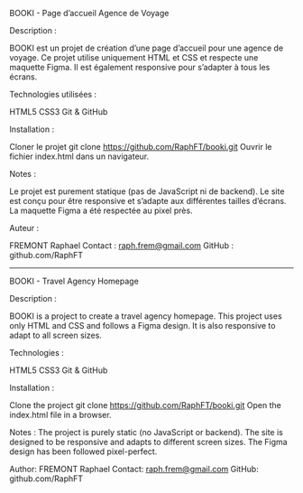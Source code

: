 BOOKI - Page d’accueil Agence de Voyage

Description :

BOOKI est un projet de création d’une page d’accueil pour une agence de voyage. Ce projet utilise uniquement HTML et CSS et respecte une maquette Figma. Il est également responsive pour s’adapter à tous les écrans.

Technologies utilisées :

HTML5
CSS3
Git & GitHub

Installation :

Cloner le projet
git clone https://github.com/RaphFT/booki.git
Ouvrir le fichier index.html dans un navigateur.

Notes :

Le projet est purement statique (pas de JavaScript ni de backend).
Le site est conçu pour être responsive et s’adapte aux différentes tailles d’écrans.
La maquette Figma a été respectée au pixel près.

Auteur :

FREMONT Raphael
Contact : raph.frem@gmail.com
GitHub : github.com/RaphFT

-----------------------------------------------------

BOOKI - Travel Agency Homepage

Description :

BOOKI is a project to create a travel agency homepage. This project uses only HTML and CSS and follows a Figma design. It is also responsive to adapt to all screen sizes.

Technologies :

HTML5
CSS3
Git & GitHub

Installation :

Clone the project
git clone https://github.com/RaphFT/booki.git
Open the index.html file in a browser.

Notes :
The project is purely static (no JavaScript or backend).
The site is designed to be responsive and adapts to different screen sizes.
The Figma design has been followed pixel-perfect.

Author:
FREMONT Raphael
Contact: raph.frem@gmail.com
GitHub: github.com/RaphFT
